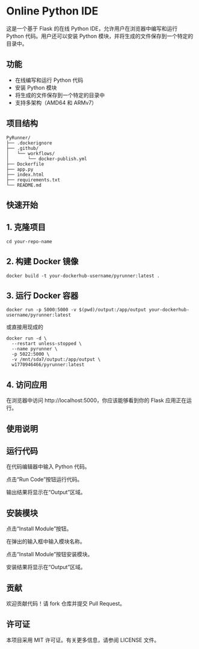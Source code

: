 # Online Python IDE

这是一个基于 Flask 的在线 Python IDE，允许用户在浏览器中编写和运行 Python 代码。用户还可以安装 Python 模块，并将生成的文件保存到一个特定的目录中。

## 功能

- 在线编写和运行 Python 代码
- 安装 Python 模块
- 将生成的文件保存到一个特定的目录中
- 支持多架构（AMD64 和 ARMv7）

## 项目结构

```plaintext
PyRunner/
├── .dockerignore
├── .github/
│   └── workflows/
│       └── docker-publish.yml
├── Dockerfile
├── app.py
├── index.html
├── requirements.txt
└── README.md
```

## 快速开始
## 1. 克隆项目
```git clone https://github.com/your-username/your-repo-name.git
cd your-repo-name
```
## 2. 构建 Docker 镜像
```
docker build -t your-dockerhub-username/pyrunner:latest .
```
## 3. 运行 Docker 容器
```
docker run -p 5000:5000 -v $(pwd)/output:/app/output your-dockerhub-username/pyrunner:latest
```
或直接用现成的
```
docker run -d \
  --restart unless-stopped \
  --name pyrunner \
  -p 5022:5000 \
  -v /mnt/sda7/output:/app/output \
  w1770946466/pyrunner:latest
```

## 4. 访问应用
在浏览器中访问 http://localhost:5000，你应该能够看到你的 Flask 应用正在运行。

## 使用说明
## 运行代码
在代码编辑器中输入 Python 代码。

点击“Run Code”按钮运行代码。

输出结果将显示在“Output”区域。

## 安装模块
点击“Install Module”按钮。

在弹出的输入框中输入模块名称。

点击“Install Module”按钮安装模块。

安装结果将显示在“Output”区域。

## 贡献
欢迎贡献代码！请 fork 仓库并提交 Pull Request。

## 许可证
本项目采用 MIT 许可证。有关更多信息，请参阅 LICENSE 文件。
